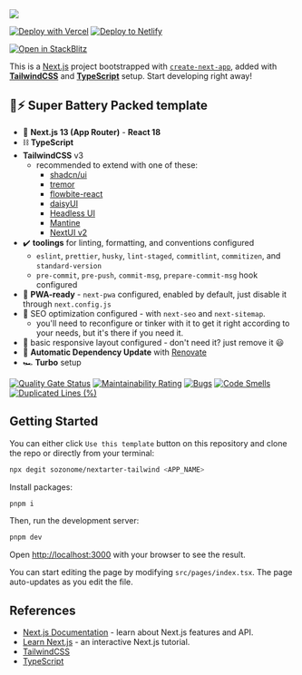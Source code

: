 <img src="https://og.sznm.dev/api/generate?heading=nextarter-tailwind&text=Next.js+(App+Router)+template+with+TailwindCSS+and+TypeScript+setup.&template=color&center=true&height=320" />

[![Deploy with Vercel](https://vercel.com/button)](https://vercel.com/import/git?s=https://github.com/sozonome/nextarter-tailwind) [![Deploy to Netlify](https://www.netlify.com/img/deploy/button.svg)](https://app.netlify.com/start/deploy?repository=https://github.com/sozonome/nextarter-tailwind)

[![Open in StackBlitz](https://developer.stackblitz.com/img/open_in_stackblitz.svg)](https://stackblitz.com/github/sozonome/nextarter-tailwind)

This is a [Next.js](https://nextjs.org/) project bootstrapped with [`create-next-app`](https://github.com/vercel/next.js/tree/canary/packages/create-next-app), added with [**TailwindCSS**](https://tailwindcss.com) and [**TypeScript**](https://www.typescriptlang.org) setup.
Start developing right away!

## 🔋⚡ Super Battery Packed template

- 🚀 **Next.js 13 (App Router)** - **React 18**
- ⛓️ **TypeScript**
- **TailwindCSS** v3
  - recommended to extend with one of these:
    - [shadcn/ui](https://ui.shadcn.com/)
    - [tremor](https://www.tremor.so/)
    - [flowbite-react](https://www.flowbite-react.com/)
    - [daisyUI](https://daisyui.com/)
    - [Headless UI](https://headlessui.com/)
    - [Mantine](https://mantine.dev)
    - [NextUI v2](https://github.com/nextui-org/nextui/discussions/1035)
- ✔️ **toolings** for linting, formatting, and conventions configured
  - `eslint`, `prettier`, `husky`, `lint-staged`, `commitlint`, `commitizen`, and `standard-version`
  - `pre-commit`, `pre-push`, `commit-msg`, `prepare-commit-msg` hook configured
- 📱 **PWA-ready** - `next-pwa` configured, enabled by default, just disable it through `next.config.js`
- 🔎 SEO optimization configured - with `next-seo` and `next-sitemap`.
  - you'll need to reconfigure or tinker with it to get it right according to your needs, but it's there if you need it.
- 🎨 basic responsive layout configured - don't need it? just remove it 😃
- 🤖 **Automatic Dependency Update** with [Renovate](https://renovatebot.com/)
- 🏎️ **Turbo** setup

[![Quality Gate Status](https://sonarcloud.io/api/project_badges/measure?project=sozonome_nextarter-tailwind&metric=alert_status)](https://sonarcloud.io/dashboard?id=sozonome_nextarter-tailwind) [![Maintainability Rating](https://sonarcloud.io/api/project_badges/measure?project=sozonome_nextarter-tailwind&metric=sqale_rating)](https://sonarcloud.io/dashboard?id=sozonome_nextarter-tailwind) [![Bugs](https://sonarcloud.io/api/project_badges/measure?project=sozonome_nextarter-tailwind&metric=bugs)](https://sonarcloud.io/dashboard?id=sozonome_nextarter-tailwind) [![Code Smells](https://sonarcloud.io/api/project_badges/measure?project=sozonome_nextarter-tailwind&metric=code_smells)](https://sonarcloud.io/dashboard?id=sozonome_nextarter-tailwind) [![Duplicated Lines (%)](https://sonarcloud.io/api/project_badges/measure?project=sozonome_nextarter-tailwind&metric=duplicated_lines_density)](https://sonarcloud.io/dashboard?id=sozonome_nextarter-tailwind)

## Getting Started

You can either click `Use this template` button on this repository and clone the repo or directly from your terminal:

```bash
npx degit sozonome/nextarter-tailwind <APP_NAME>
```

Install packages:

```bash
pnpm i
```

Then, run the development server:

```bash
pnpm dev
```

Open [http://localhost:3000](http://localhost:3000) with your browser to see the result.

You can start editing the page by modifying `src/pages/index.tsx`. The page auto-updates as you edit the file.

## References

- [Next.js Documentation](https://nextjs.org/docs) - learn about Next.js features and API.
- [Learn Next.js](https://nextjs.org/learn) - an interactive Next.js tutorial.
- [TailwindCSS](https://tailwindcss.com)
- [TypeScript](https://www.typescriptlang.org)
